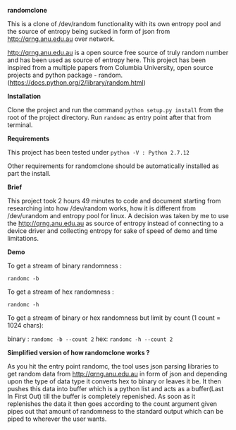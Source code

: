 **randomclone**

This is a clone of /dev/random functionality with its own entropy pool and the source of entropy being sucked in form of json from http://qrng.anu.edu.au over network.

http://qrng.anu.edu.au is a open source free source of truly random number and has been used as source of entropy here. This project has been inspired from a multiple papers from Columbia University, open source projects and python package - random.(https://docs.python.org/2/library/random.html)


**Installation**

Clone the project and run the command ```python setup.py install``` from the root of the project directory. Run ```randomc``` as entry point after that from terminal.

**Requirements**

This project has been tested under ```python -V : Python 2.7.12```

Other requirements for randomclone should be automatically installed as part the install.

**Brief**

This project took 2 hours 49 minutes to code and document starting from researching into how /dev/random works, how it is different from /dev/urandom and entropy pool for linux. A decision was taken by me to use the http://qrng.anu.edu.au as source of entropy instead of connecting to a device driver and collecting entropy for sake of speed of demo and time limitations.

**Demo**

To get a stream of binary randomness :

```randomc -b ```

To get a stream of hex randomness :

```randomc -h ```

To get a stream of binary or hex randomness but limit by count (1 count = 1024 chars):

binary : ```randomc -b --count 2```
hex: ```randomc -h --count 2```

**Simplified version of how randomclone works ?**

As you hit the entry point randomc, the tool uses json parsing libraries to get random data from http://qrng.anu.edu.au in form of json and depending upon the type of data type it converts hex to binary or leaves it be. It then pushes this data into buffer which is a python list and acts as a buffer(Last In First Out) till the buffer is completely repenished. As soon as it replenishes the data it then goes according to the count argument given pipes out that amount of randomness to the standard output which can be piped to wherever the user wants.
